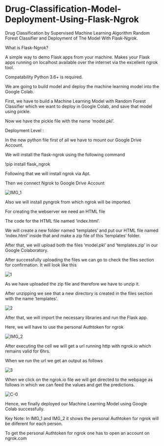 # Drug-Classification-Model-Deployment-Using-Flask-Ngrok
Drug Classification by Supervised Machine Learning Algorithm Random Forest Classifier and Deployment of The Model With Flask-Ngrok.

What is Flask-Ngrok?

A simple way to demo Flask apps from your machine. Makes your Flask apps running on localhost available over the internet via the excellent ngrok tool.

Compatability
Python 3.6+ is required.

We are going to build model and deploy the machine learning model into the Google Colab.

First, we have to build a Machine Learning Model with Random Forest Classifier which we want to deploy in Google Colab, and save that model using pickle.

Now we have the pickle file with the name ‘model.pkl’.

Deployment Level :

In the new python file first of all we have to mount our Google Drive Account.

We will install the flask-ngrok using the following command

!pip install flask_ngrok

Following that we will install ngrok via Apt.

Then we connect Ngrok to Google Drive Account

![IMG_1](https://user-images.githubusercontent.com/116178688/198878291-75be6471-36cc-4318-bc2e-7814da70cd0e.jpg)

Also we will install pyngrok from which ngrok will be imported.

For creating the webserver we need an HTML file

The code for the HTML file named ‘index.html’.

We will create a new folder named ‘templates’ and put our HTML file named ‘index.html’ inside that and make a zip file of this ‘templates’ folder.

After that, we will upload both the files ‘model.pkl’ and ‘templates.zip’ in our Google Colaboratory.

After successfully uploading the files we can go to check the files section for confirmation. It will look like this

![1](https://user-images.githubusercontent.com/116178688/198877483-a697f127-82d4-4b04-9c9c-534fcbc8fbf5.png)

As we have uploaded the zip file and therefore we have to unzip it.

After unzipping we see that a new directory is created in the files section with the name ‘templates’.

![2](https://user-images.githubusercontent.com/116178688/198877540-acc09a06-b178-4d81-ada6-1c3952b2331f.png)

After that, we will import the necessary libraries and run the Flask app.

Here, we will have to use the personal Authtoken for ngrok 

![IMG_2](https://user-images.githubusercontent.com/116178688/198878642-fb46fab6-b85b-40bd-a901-cdf1345ec210.jpg)

After executing the cell we will get a url running http with ngrok.io which remains valid for 6hrs.

When we run the url we get an output as follows

![3](https://user-images.githubusercontent.com/116178688/198877666-2d06f6a2-23f0-4407-97f5-43814af2c09e.JPG)

When we click on the ngrok.io file we will get directed to the webpage as follows in which we can feed the values and get the predictions.

![C-0](https://user-images.githubusercontent.com/116178688/198877685-0c51f626-e0fd-4dca-a140-038529b08d28.JPG)

Hence, we finally deployed our Machine Learning Model using Google Colab successfully.


Key Note:
In IMG_1 and IMG_2 it shows the personal Authtoken for ngrok will be diiferent for each person.

To get the personal Authtoken for ngrok one has to open an account on ngrok.com



